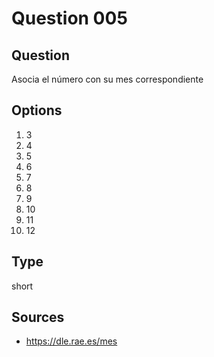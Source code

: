 # Question 005

## Question
Asocia el número con su mes correspondiente

## Options
1. 3
2. 4
3. 5
4. 6
5. 7
6. 8
7. 9
8. 10
9. 11
10. 12

## Type
short

## Sources
- https://dle.rae.es/mes